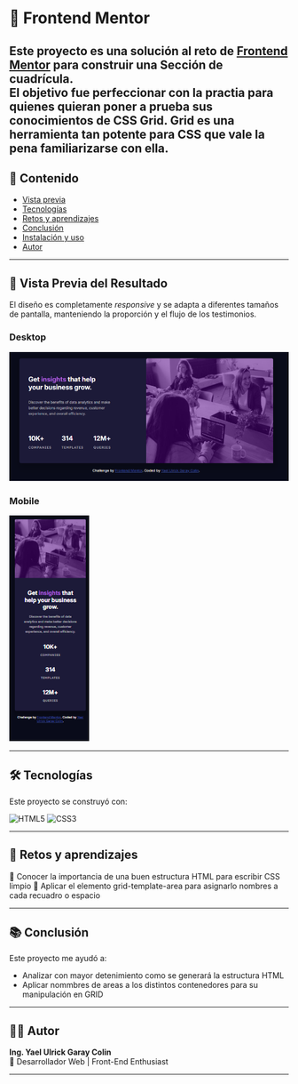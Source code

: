 # 📱 Frontend Mentor

Este proyecto es una solución al reto de [Frontend Mentor](https://www.frontendmentor.io/challenges/stats-preview-card-component-8JqbgoU62?tab=downloads) para construir una **Sección de cuadrícula**.  
El objetivo fue perfeccionar con la practia para quienes quieran poner a prueba sus conocimientos de CSS Grid. Grid es una herramienta tan potente para CSS que vale la pena familiarizarse con ella.
---

## 📑 Contenido
- [Vista previa](#vista-previa)
- [Tecnologías](#tecnologías)
- [Retos y aprendizajes](#retos-y-aprendizajes)
- [Conclusión](#conclusión)
- [Instalación y uso](#instalación-y-uso)
- [Autor](#autor)

---

## 🚀 Vista Previa del Resultado

El diseño es completamente *responsive* y se adapta a diferentes tamaños de pantalla, manteniendo la proporción y el flujo de los testimonios.

### Desktop
![Vista previa del proyecto en escritorio](images/Resultado.png)

### Mobile
![Vista previa del proyecto en móvil](images/Resultado-mobile.png)


---

## 🛠️ Tecnologías
Este proyecto se construyó con:

![HTML5](https://img.shields.io/badge/HTML5-E34F26?style=for-the-badge&logo=html5&logoColor=white)
![CSS3](https://img.shields.io/badge/CSS3-1572B6?style=for-the-badge&logo=css3&logoColor=white)

---

## 🚀 Retos y aprendizajes
🔹 Conocer la importancia de una buen estructura HTML para escribir CSS limpio
🔹 Aplicar el elemento grid-template-area para asignarlo nombres a cada recuadro o espacio


---

## 📚 Conclusión
Este proyecto me ayudó a:  
- Analizar con mayor detenimiento como se generará la estructura HTML
- Aplicar nommbres de areas a los distintos contenedores para su manipulación en GRID

---

## 👨‍💻 Autor

**Ing. Yael Ulrick Garay Colin**  
💼 Desarrollador Web | Front-End Enthusiast  

---
